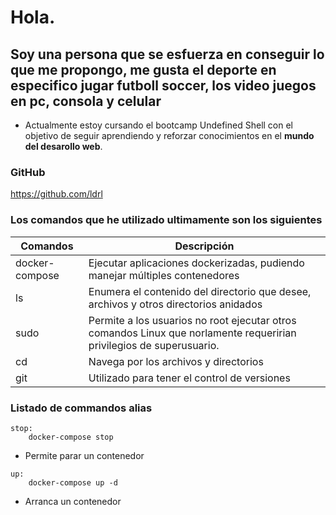 # Hola. 

## Soy una persona que se esfuerza en conseguir lo que me propongo, me gusta el deporte en especifico jugar futboll **soccer, los video juegos en pc, consola y celular**

* Actualmente estoy cursando el bootcamp Undefined Shell con el objetivo de seguir aprendiendo y reforzar conocimientos en el **mundo del desarollo web**.

### GitHub

https://github.com/ldrl

### Los comandos que he utilizado ultimamente son los siguientes

|Comandos|          Descripción            |
|--------|----------------------------------|
|docker-compose| Ejecutar aplicaciones dockerizadas, pudiendo manejar múltiples contenedores|
|ls|Enumera el contenido del directorio que desee, archivos y otros directorios anidados |
|sudo| Permite a los usuarios no root ejecutar otros comandos Linux que norlamente requeririan privilegios de superusuario. |
|cd| Navega por los archivos y directorios |
|git| Utilizado para tener el control de versiones |

### Listado de commandos alias
```
stop:
	docker-compose stop
```
* Permite parar un contenedor 
```
up:
	docker-compose up -d
```
* Arranca un contenedor 